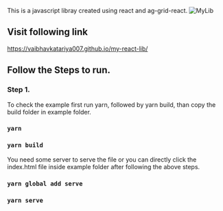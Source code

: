 This is a javascript libray created using react and ag-grid-react.
![MyLib](https://vaibhavkatariya007.github.io/my-react-lib/screen_shot.png)

## Visit following link

https://vaibhavkatariya007.github.io/my-react-lib/

## Follow the Steps to run.

### Step 1.

To check the example first run yarn, followed by yarn build, than copy the build folder in example folder.

### `yarn`

### `yarn build`

You need some server to serve the file or you can directly click the index.html file inside example folder after following the above steps.

### `yarn global add serve`

### `yarn serve`
